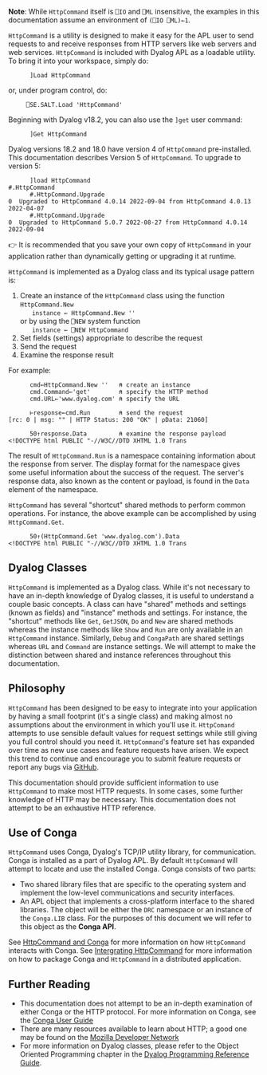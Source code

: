 
__Note__: While `HttpCommand` itself is `⎕IO` and `⎕ML` insensitive, the examples in this documentation assume an environment of `(⎕IO ⎕ML)←1`.

`HttpCommand` is a utility is designed to make it easy for the APL user to send requests to and receive responses from HTTP servers like web servers and web services. `HttpCommand` is included with Dyalog APL as a loadable utility. To bring it into your workspace, simply do:
```APL
      ]Load HttpCommand
```
or, under program control, do:
```APL
     ⎕SE.SALT.Load 'HttpCommand' 
```
Beginning with Dyalog v18.2, you can also use the `]get` user command:
```APL
      ]Get HttpCommand
```

Dyalog versions 18.2 and 18.0 have version 4 of `HttpCommand` pre-installed. This documentation describes Version 5 of `HttpCommand`.  To upgrade to version 5:

```
      ]load HttpCommand
#.HttpCommand
      #.HttpCommand.Upgrade
0  Upgraded to HttpCommand 4.0.14 2022-09-04 from HttpCommand 4.0.13 2022-04-07 
      #.HttpCommand.Upgrade
0  Upgraded to HttpCommand 5.0.7 2022-08-27 from HttpCommand 4.0.14 2022-09-04
```

:point_right: It is recommended that you save your own copy of `HttpCommand` in your application rather than dynamically getting or upgrading it at runtime. 


`HttpCommand` is implemented as a Dyalog class and its typical usage pattern is:

1. Create an instance of the `HttpCommand` class using the function `HttpCommand.New`<br/>
&nbsp;&nbsp;&nbsp;&nbsp;&nbsp;&nbsp;`instance ← HttpCommand.New ''`<br/>or by using the `⎕NEW` system function<br/>
&nbsp;&nbsp;&nbsp;&nbsp;&nbsp;&nbsp;`instance ← ⎕NEW HttpCommand`
1. Set fields (settings) appropriate to describe the request
1. Send the request
1. Examine the response result

For example:
```APL
      cmd←HttpCommand.New ''   ⍝ create an instance
      cmd.Command←'get'        ⍝ specify the HTTP method 
      cmd.URL←'www.dyalog.com' ⍝ specify the URL

      ⊢response←cmd.Run        ⍝ send the request
[rc: 0 | msg: "" | HTTP Status: 200 "OK" | ⍴Data: 21060]

      50↑response.Data         ⍝ examine the response payload
<!DOCTYPE html PUBLIC "-//W3C//DTD XHTML 1.0 Trans      
```
The result of `HttpCommand.Run` is a namespace containing information about the response from server.  The display format for the namespace gives some useful information about the success of the request.  The server's response data, also known as the content or payload, is found in the `Data` element of the namespace.

`HttpCommand` has several "shortcut" shared methods to perform common operations. For instance, the above example can be accomplished by using `HttpCommand.Get`.

```APL
      50↑(HttpCommand.Get 'www.dyalog.com').Data
<!DOCTYPE html PUBLIC "-//W3C//DTD XHTML 1.0 Trans      
```
## Dyalog Classes
`HttpCommand` is implemented as a Dyalog class. While it's not necessary to have an in-depth knowledge of Dyalog classes, it is useful to understand a couple basic concepts. A class can have "shared" methods and settings (known as fields) and "instance" methods and settings. For instance, the "shortcut" methods like `Get`, `GetJSON`, `Do` and `New` are shared methods whereas the instance methods like `Show` and `Run` are only available in an `HttpCommand` instance. Similarly, `Debug` and `CongaPath` are shared settings whereas `URL` and `Command` are instance settings. We will attempt to make the distinction between shared and instance references throughout this documentation.
## Philosophy
`HttpCommand` has been designed to be easy to integrate into your application by having a small footprint (it's a single class) and making almost no assumptions about the environment in which you'll use it. `HttpComand` attempts to use sensible default values for request settings while still giving you full control should you need it.  `HttpCommand`'s feature set has expanded over time as new use cases and feature requests have arisen. We expect this trend to continue and encourage you to submit feature requests or report any bugs via [GitHub](https://github.com/Dyalog/HttpCommand/issues).

This documentation should provide sufficient information to use `HttpCommand` to make most HTTP requests. In some cases, some further knowledge of HTTP may be necessary. This documentation does not attempt to be an exhaustive HTTP reference.

## Use of Conga
`HttpCommand` uses Conga, Dyalog's TCP/IP utility library, for communication. Conga is installed as a part of Dyalog APL. By default `HttpCommand` will attempt to locate and use the installed Conga.  Conga consists of two parts:

* Two shared library files that are specific to the operating system and implement the low-level communications and security interfaces.
* An APL object that implements a cross-platform interface to the shared libraries.  The object will be either the `DRC` namespace or an instance of the `Conga.LIB` class. For the purposes of this document we will refer to this object as the __Conga API__.

See [HttpCommand and Conga](./conga.md) for more information on how `HttpCommand` interacts with Conga.  See [Intergrating HttpCommand](./integrating.md) for more information on how to package Conga and `HttpCommand` in a distributed application. 

## Further Reading
* This documentation does not attempt to be an in-depth examination of either Conga or the HTTP protocol. For more information on Conga, see the [Conga User Guide](https://docs.dyalog.com/latest/Conga%20User%20Guide.pdf)
* There are many resources available to learn about HTTP; a good one may be found on the [Mozilla Developer Network](https://developer.mozilla.org/en-US/docs/Web/HTTP)
* For more information on Dyalog classes, please refer to the Object Oriented Programming chapter in the [Dyalog Programming Reference Guide](https://docs.dyalog.com/latest/Dyalog%20Programming%20Reference%20Guide.pdf). 